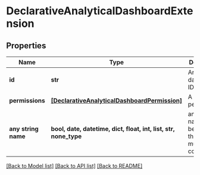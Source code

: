 # DeclarativeAnalyticalDashboardExtension


## Properties
Name | Type | Description | Notes
------------ | ------------- | ------------- | -------------
**id** | **str** | Analytical dashboard ID. | 
**permissions** | [**[DeclarativeAnalyticalDashboardPermission]**](DeclarativeAnalyticalDashboardPermission.md) | A list of permissions. | 
**any string name** | **bool, date, datetime, dict, float, int, list, str, none_type** | any string name can be used but the value must be the correct type | [optional]

[[Back to Model list]](../README.md#documentation-for-models) [[Back to API list]](../README.md#documentation-for-api-endpoints) [[Back to README]](../README.md)


